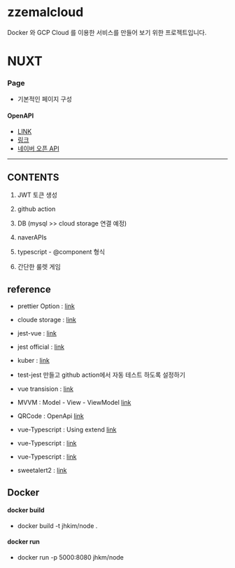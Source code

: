 # zzemalcloud

Docker 와 GCP Cloud 를 이용한 서비스를 만들어 보기 위한 프로젝트입니다.

# NUXT

### Page

-   기본적인 페이지 구성

#### OpenAPI

-   [LINK](https://www.data.go.kr/data/15097524/openapi.do)
-   [링크](https://geonlee.tistory.com/187)
-   [네이버 오픈 API](https://developers.naver.com/docs/common/openapiguide/)

---

## CONTENTS

1. JWT 토큰 생성

2. github action

3. DB (mysql >> cloud storage 연결 예정)

4. naverAPIs

5. typescript - @component 형식

6. 간단한 룰렛 게임

## reference

-   prettier Option : [link](https://prettier.io/docs/en/options.html)
-   cloude storage : [link](https://cloud.google.com/storage/docs/introduction?hl=ko)
-   jest-vue : [link](https://hasudoki.tistory.com/entry/Vuejs-Vue-%ED%85%8C%EC%8A%A4%ED%8A%B8-%EC%BD%94%EB%93%9C-%EC%9E%91%EC%84%B1%ED%95%98%EA%B8%B0Jest)
-   jest official : [link](https://jestjs.io/docs/expect#expectvalue)
-   kuber : [link](https://blog.naver.com/PostView.naver?blogId=isc0304&logNo=222507136469)

-   test-jest 만들고 github action에서 자동 테스트 하도록 설정하기
-   vue transision : [link](https://kr.vuejs.org/v2/guide/transitions.html)
-   MVVM : Model - View - ViewModel [link](https://goodteacher.tistory.com/195)
-   QRCode : OpenApi [link](https://www.qrtag.net/api/)
-   vue-Typescript : Using extend [link](https://kyounghwan01.github.io/blog/TS/vue-use-typescript/#vue-js-%E1%84%8C%E1%85%A9%E1%86%BC%E1%84%92%E1%85%A1%E1%86%B8-%E1%84%8B%E1%85%A8%E1%84%89%E1%85%B5)
-   vue-Typescript : [link](https://romeoh.tistory.com/entry/VUE-TYPESCRIPT-Vuex-Interface%EB%A5%BC-%EA%B5%AC%ED%98%84%ED%95%98%EB%8A%94-Store)
-   vue-Typescript : [link](https://kdydesign.github.io/2019/04/06/vuejs-vuex-helper/)
-   sweetalert2 : [link](https://sweetalert2.github.io/#examples)

## Docker

#### docker build

-   docker build -t jhkim/node .

#### docker run

-   docker run -p 5000:8080 jhkm/node
